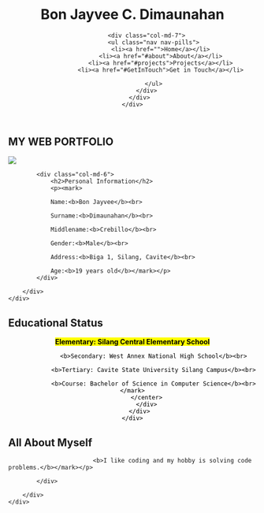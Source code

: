 <!DOCTYPE html>
<html>
<head>
	<link rel="stylesheet" href="bootstrap.min.css">
	<link rel="stylesheet" href="animate.css">
	<link rel="stylesheet" href="style.css">
	<title>Portfolio</title>
</head>
<body>
<header id="main-header">
	<div class="container">
		<div class="row">
			<div class="col-md-5">
				<h1 class="branding">Bon Jayvee C. Dimaunahan</h1>
			</div>

			<div class="col-md-7">
				<ul class="nav nav-pills">
					<li><a href="">Home</a></li>
					<li><a href="#about">About</a></li>
					<li><a href="#projects">Projects</a></li>
					<li><a href="#GetInTouch">Get in Touch</a></li>

				</ul>
			</div>
		</div>
	</div>
</header>
<section id="banner">
	<h1 class="text-center">MY WEB PORTFOLIO</h1>
</section>
<section id="about">
	<div class="container">
		<div class="row">
			<div class="col-md-6">
				<img src="image.png" class="img-block animated infinite pulse" >
			</div>

			<div class="col-md-6">
				<h2>Personal Information</h2>
				<p><mark>

				Name:<b>Bon Jayvee</b><br>

				Surname:<b>Dimaunahan</b><br>

				Middlename:<b>Crebillo</b><br>

				Gender:<b>Male</b><br>

				Address:<b>Biga 1, Silang, Cavite</b><br>

				Age:<b>19 years old</b></mark></p>
			</div>

		</div>
	</div>	
</section><!-- section1 -->


<section id="projects" class="page-section">
	<div class="container">
		<div class="row">
			<div class="col-md-12">
				<h2 class="text-center">Educational Status</h2>
<center><mark>
				<b>Elementary: Silang Central Elementary School</b><br>

				<b>Secondary: West Annex National High School</b><br>

				<b>Tertiary: Cavite State University Silang Campus</b><br>

				<b>Course: Bachelor of Science in Computer Science</b><br></mark>
			</center>
			</div>
		</div>
	</div>
</section>
<section id="GetInTouch" class="page-section">
	<div class="container">
		<div class="row">
			<div class="col-md-12">
			<h2 class="text-center">All About Myself</h2>
			<p class="text-center"><mark>

							<b>I like coding and my hobby is solving code problems.</b></mark></p>
			
			</div>

		</div>
	</div>
</section>
</body>
</html>
